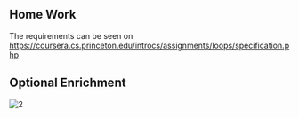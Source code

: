 ## Home Work

The requirements can be seen on https://coursera.cs.princeton.edu/introcs/assignments/loops/specification.php

## Optional Enrichment

![2](/Users/lydia/Github/Princeton-Open-Courses/statics/2.png)
